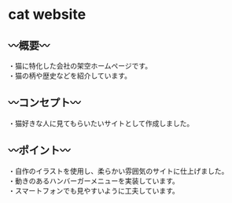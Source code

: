 # cat website


## 〰︎概要〰︎<br>
・猫に特化した会社の架空ホームページです。<br>
・猫の柄や歴史などを紹介しています。<br>



## 〰︎コンセプト〰︎<br>
・猫好きな人に見てもらいたいサイトとして作成しました。<br>



## 〰︎ポイント〰︎<br>
・自作のイラストを使用し、柔らかい雰囲気のサイトに仕上げました。<br>
・動きのあるハンバーガーメニューを実装しています。<br>
・スマートフォンでも見やすいように工夫しています。
